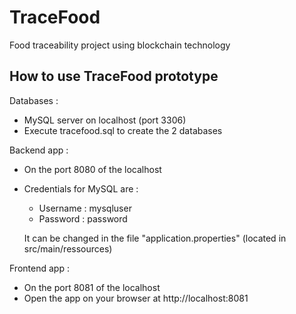 # TraceFood
Food traceability project using blockchain technology


## How to use TraceFood prototype

Databases : 
  * MySQL server on localhost (port 3306)
  * Execute tracefood.sql to create the 2 databases

Backend app : 
  * On the port 8080 of the localhost
  * Credentials for MySQL are :
    * Username : mysqluser
    * Password : password
 
    It can be changed in the file "application.properties" (located in src/main/ressources)
   
Frontend app : 
  * On the port 8081 of the localhost
  * Open the app on your browser at http://localhost:8081
